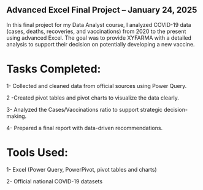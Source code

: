 ## Advanced Excel Final Project – January 24, 2025

In this final project for my Data Analyst course, I analyzed COVID-19 data (cases, deaths, recoveries, and vaccinations) from 2020 to the present using advanced Excel.
The goal was to provide XYFARMA with a detailed analysis to support their decision on potentially developing a new vaccine.

# Tasks Completed:

1- Collected and cleaned data from official sources using Power Query.

2 -Created pivot tables and pivot charts to visualize the data clearly.

3- Analyzed the Cases/Vaccinations ratio to support strategic decision-making.

4- Prepared a final report with data-driven recommendations.

# Tools Used:

1- Excel (Power Query, PowerPivot, pivot tables and charts)

2- Official national COVID-19 datasets
